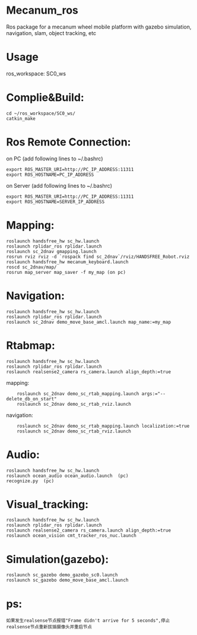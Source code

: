 # Mecanum_ros
Ros package for a mecanum wheel mobile platform with gazebo simulation, navigation, slam, object tracking, etc

# Usage
ros_workspace: SC0_ws

# Complie&Build:

	cd ~/ros_workspace/SC0_ws/
	catkin_make
	
# Ros Remote Connection:

on PC (add following lines to ~/.bashrc)

	export ROS_MASTER_URI=http://PC_IP_ADDRESS:11311
	export ROS_HOSTNAME=PC_IP_ADDRESS
	
on Server (add following lines to ~/.bashrc)

	export ROS_MASTER_URI=http://PC_IP_ADDRESS:11311
	export ROS_HOSTNAME=SERVER_IP_ADDRESS

# Mapping:

	roslaunch handsfree_hw sc_hw.launch
	roslaunch rplidar_ros rplidar.launch
	roslaunch sc_2dnav gmapping.launch
	rosrun rviz rviz -d `rospack find sc_2dnav`/rviz/HANDSFREE_Robot.rviz
	roslaunch handsfree_hw mecanum_keyboard.launch
	roscd sc_2dnav/map/
	rosrun map_server map_saver -f my_map (on pc)

# Navigation:

	roslaunch handsfree_hw sc_hw.launch
	roslaunch rplidar_ros rplidar.launch
	roslaunch sc_2dnav demo_move_base_amcl.launch map_name:=my_map

# Rtabmap:

	roslaunch handsfree_hw sc_hw.launch
	roslaunch rplidar_ros rplidar.launch
	roslaunch realsense2_camera rs_camera.launch align_depth:=true

mapping:

		roslaunch sc_2dnav demo_sc_rtab_mapping.launch args:="--delete_db_on_start"
		roslaunch sc_2dnav demo_sc_rtab_rviz.launch

navigation:

		roslaunch sc_2dnav demo_sc_rtab_mapping.launch localization:=true
		roslaunch sc_2dnav demo_sc_rtab_rviz.launch

# Audio:

	roslaunch handsfree_hw sc_hw.launch
	roslaunch ocean_audio ocean_audio.launch  (pc)   
	recognize.py  (pc)

# Visual_tracking:

	roslaunch handsfree_hw sc_hw.launch
	roslaunch rplidar_ros rplidar.launch
	roslaunch realsense2_camera rs_camera.launch align_depth:=true
	roslaunch ocean_vision cmt_tracker_ros_nuc.launch

# Simulation(gazebo):

	roslaunch sc_gazebo demo_gazebo_sc0.launch
	roslaunch sc_gazebo demo_move_base_amcl.launch

# ps:
	如果发生realsense节点报错"Frame didn't arrive for 5 seconds",停止realsense节点重新拔插摄像头并重启节点
